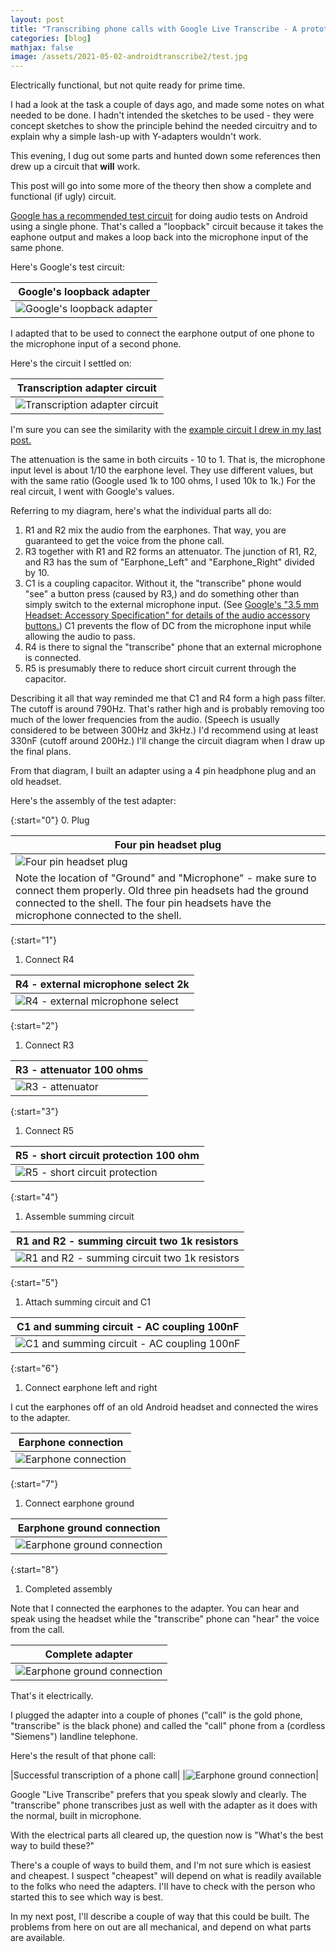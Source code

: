 ```yaml
---
layout: post
title: "Transcribing phone calls with Google Live Transcribe - A prototype and a test"
categories: [blog]
mathjax: false
image: /assets/2021-05-02-androidtranscribe2/test.jpg
---
```

Electrically functional, but not quite ready for prime time.

I had a look at the task a couple of days ago, and made some notes on what needed to be done.  I hadn't intended the sketches to be used - they were concept sketches to show the principle behind the needed circuitry and to explain why a simple lash-up with Y-adapters wouldn't work.

This evening, I dug out some parts and hunted down some references then drew up a circuit that **will** work.

This post will go into some more of the theory then show a complete and functional (if ugly) circuit.

[Google has a recommended test circuit](https://source.android.com/devices/audio/latency/loopback) for doing audio tests on Android using a single phone.  That's called a "loopback" circuit because it takes the eaphone output and makes a loop back into the microphone input of the same phone.

Here's Google's test circuit:

|Google's loopback adapter|
|-------------------------|
|![Google's loopback adapter](/assets/2021-05-02-androidtranscribe2/google_loopback_circuit.png)|

I adapted that to be used to connect the earphone output of one phone to the microphone input of a second phone.

Here's the circuit I settled on:

|Transcription adapter circuit|
|-----------------------------|
|![Transcription adapter circuit](/assets/2021-05-02-androidtranscribe2/attenuator_complete.png)

I'm sure you can see the similarity with the [example circuit I drew in my last post.](androidtranscribe1)

The attenuation is the same in both circuits - 10 to 1.  That is, the microphone input level is about 1/10 the earphone level.  They use different values, but with the same ratio (Google used 1k to 100 ohms, I used 10k to 1k.)  For the real circuit, I went with Google's values.

Referring to my diagram, here's what the individual parts all do:

1. R1 and R2 mix the audio from the earphones. That way, you are guaranteed to get the voice from the phone call.
2. R3 together with R1 and R2 forms an attenuator. The junction of R1, R2, and R3 has the sum of "Earphone_Left" and "Earphone_Right" divided by 10.
3. C1 is a coupling capacitor.  Without it, the "transcribe" phone would "see" a button press (caused by R3,) and do something other than simply switch to the external microphone input. (See [Google's "3.5 mm Headset: Accessory Specification" for details of the audio accessory buttons.](https://source.android.com/devices/accessories/headset/plug-headset-spec))  C1 prevents the flow of DC from the microphone input while allowing the audio to pass.
4. R4 is there to signal the "transcribe" phone that an external microphone is connected.
5. R5 is presumably there to reduce short circuit current through the capacitor.

Describing it all that way reminded me that C1 and R4 form a high pass filter.  The cutoff is around 790Hz.  That's rather high and is probably removing too much of the lower frequencies from the audio. (Speech is usually considered to be between 300Hz and 3kHz.) I'd recommend using at least 330nF (cutoff around 200Hz.)  I'll change the circuit diagram when I draw up the final plans.

From that diagram, I built an adapter using a 4 pin headphone plug and an old headset.

Here's the assembly of the test adapter:

{:start="0"}
0. Plug

|Four pin headset plug|
|---------------------|
|![Four pin headset plug](/assets/2021-05-02-androidtranscribe2/CTIAplug.jpg)|
|Note the location of "Ground" and "Microphone" - make sure to connect them properly.  Old three pin headsets had the ground connected to the shell.  The four pin headsets have the microphone connected to the shell.|

{:start="1"}
1. Connect R4

|R4 - external microphone select 2k|
|-------------------------------|
|![R4 - external microphone select](/assets/2021-05-02-androidtranscribe2/1.jpg)|

{:start="2"}
1. Connect R3

|R3 - attenuator 100 ohms|
|---------------|
|![R3 - attenuator](/assets/2021-05-02-androidtranscribe2/2.jpg)|

{:start="3"}
1. Connect R5

|R5 - short circuit protection 100 ohm|
|---------------|
|![R5 - short circuit protection](/assets/2021-05-02-androidtranscribe2/3.jpg)|

{:start="4"}
1. Assemble summing circuit

|R1 and R2 - summing circuit two 1k resistors|
|---------------|
|![R1 and R2 - summing circuit two 1k resistors](/assets/2021-05-02-androidtranscribe2/4.jpg)|

{:start="5"}
1. Attach summing circuit and C1

|C1 and summing circuit - AC coupling 100nF|
|---------------|
|![C1 and summing circuit - AC coupling 100nF](/assets/2021-05-02-androidtranscribe2/5.jpg)|

{:start="6"}
1. Connect earphone left and right

I cut the earphones off of an old Android headset and connected the wires to the adapter.

|Earphone connection|
|---------------|
|![Earphone connection](/assets/2021-05-02-androidtranscribe2/6.jpg)|

{:start="7"}
1. Connect earphone ground

|Earphone ground connection|
|---------------|
|![Earphone ground connection](/assets/2021-05-02-androidtranscribe2/7.jpg)|

{:start="8"}
1. Completed assembly

Note that I connected the earphones to the adapter.  You can hear and speak using the headset while the "transcribe" phone can "hear" the voice from the call.

|Complete adapter|
|---------------|
|![Earphone ground connection](/assets/2021-05-02-androidtranscribe2/8.jpg)|

That's it electrically.

I plugged the adapter into a couple of phones ("call" is the gold phone, "transcribe" is the black phone) and called the "call" phone from a (cordless "Siemens") landline telephone.

Here's the result of that phone call:

|Successful transcription of a phone call|
|![Earphone ground connection](/assets/2021-05-02-androidtranscribe2/test.jpg)|

Google "Live Transcribe" prefers that you speak slowly and clearly.  The "transcribe" phone transcribes just as well with the adapter as it does with the normal, built in microphone.

With the electrical parts all cleared up, the question now is "What's the best way to build these?"

There's a couple of ways to build them, and I'm not sure which is easiest and cheapest.  I suspect "cheapest" will depend on what is readily available to the folks who need the adapters.  I'll have to check with the person who started this to see which way is best.

In my next post, I'll describe a couple of way that this could be built.  The problems from here on out are all mechanical, and depend on what parts are available.

